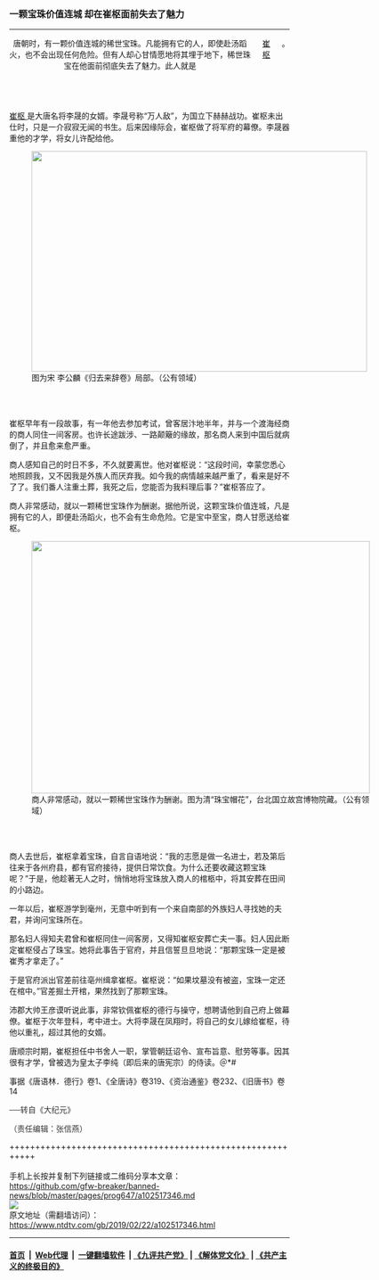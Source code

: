 ### 一颗宝珠价值连城 却在崔枢面前失去了魅力
------------------------

<div class="post_content">
 <div class="column">
  <div class="arttop mbottom20">
  </div>
  <header role="heading">
   <div class="mbottom10 large-12 medium-12 small-12 columns">
    唐朝时，有一颗价值连城的稀世宝珠。凡能拥有它的人，即使赴汤蹈火，也不会出现任何危险。但有人却心甘情愿地将其埋于地下，稀世珠宝在他面前彻底失去了魅力。此人就是
    <a href="https://www.ntdtv.com/gb/崔枢.htm">
     崔枢
    </a>
    。
   </div>
  </header>
 </div>
 <p>
  <a href="https://www.ntdtv.com/gb/崔枢.htm">
   崔枢
  </a>
  是大唐名将李晟的女婿。李晟号称“万人敌”，为国立下赫赫战功。崔枢未出仕时，只是一介寂寂无闻的书生。后来因缘际会，崔枢做了将军府的幕僚。李晟器重他的才学，将女儿许配给他。
 </p>
 <figure class="wp-caption aligncenter" id="attachment_11055203" style="width: 603px;">
  <a href="http://i.epochtimes.com/assets/uploads/2019/02/0219-5.jpg">
   <img alt="" class=" wp-image-11055203" height="396" src="http://i.epochtimes.com/assets/uploads/2019/02/0219-5-600x394.jpg" width="603"/>
  </a>
  <br/><figcaption class="wp-caption-text">
   图为宋 李公麟《归去来辞卷》局部。（公有领域）
  </figcaption><br/>
 </figure><br/>
 <p>
  崔枢早年有一段故事，有一年他去参加考试，曾客居汴地半年，并与一个渡海经商的商人同住一间客房。也许长途跋涉、一路颠簸的缘故，那名商人来到中国后就病倒了，并且愈来愈严重。
 </p>
 <p>
  商人感知自己的时日不多，不久就要离世。他对崔枢说：“这段时间，幸蒙您悉心地照顾我，又不因我是外族人而厌弃我。如今我的病情越来越严重了，看来是好不了了。我们番人注重土葬，我死之后，您能否为我料理后事？”崔枢答应了。
 </p>
 <p>
  商人非常感动，就以一颗稀世宝珠作为酬谢。据他所说，这颗宝珠价值连城，凡是拥有它的人，即便赴汤蹈火，也不会有生命危险。它是宝中至宝，商人甘愿送给崔枢。
 </p>
 <figure class="wp-caption aligncenter" id="attachment_11055081" style="width: 608px;">
  <a href="http://i.epochtimes.com/assets/uploads/2019/02/0219-4.jpg">
   <img alt="" class=" wp-image-11055081" height="453" src="http://i.epochtimes.com/assets/uploads/2019/02/0219-4-600x447.jpg" width="608"/>
  </a>
  <br/><figcaption class="wp-caption-text">
   商人非常感动，就以一颗稀世宝珠作为酬谢。图为清“珠宝帽花”，台北国立故宫博物院藏。（公有领域）
  </figcaption><br/>
 </figure><br/>
 <p>
  商人去世后，崔枢拿着宝珠，自言自语地说：“我的志愿是做一名进士，若及第后往来于各州府县，都有官府接待，提供日常饮食。为什么还要收藏这颗宝珠呢？”于是，他趁著无人之时，悄悄地将宝珠放入商人的棺柩中，将其安葬在田间的小路边。
 </p>
 <p>
  一年以后，崔枢游学到毫州，无意中听到有一个来自南部的外族妇人寻找她的夫君，并询问宝珠所在。
 </p>
 <p>
  那名妇人得知夫君曾和崔枢同住一间客房，又得知崔枢安葬亡夫一事。妇人因此断定崔枢侵占了珠宝。她将此事告于官府，并且信誓旦旦地说：“那颗宝珠一定是被崔秀才拿走了。”
 </p>
 <p>
  于是官府派出官差前往亳州缉拿崔枢。崔枢说：“如果坟墓没有被盗，宝珠一定还在棺中。”官差掘土开棺，果然找到了那颗宝珠。
 </p>
 <p>
  沛郡大帅王彦谟听说此事，非常钦佩崔枢的德行与操守，想聘请他到自己府上做幕僚。崔枢于次年登科，考中进士。大将李晟在凤翔时，将自己的女儿嫁给崔枢，待他以重礼，超过其他的女婿。
 </p>
 <p>
  唐顺宗时期，崔枢担任中书舍人一职，掌管朝廷诏令、宣布旨意、慰劳等事。因其很有才学，曾被选为皇太子李纯（即后来的唐宪宗）的侍读。＠*#
 </p>
 <p>
  事据《唐语林．德行》卷1、《全唐诗》卷319、《资治通鉴》卷232、《旧唐书》卷14
 </p>
 <p>
  <span style="color: #343434; font-family: helvetica neue, helvetica, arial, sans-serif;">
   ──转自《大纪元》
  </span>
 </p>
 <p>
  <span style="color: #343434; font-family: helvetica neue, helvetica, arial, sans-serif;">
   （责任编辑：张信燕）
  </span>
 </p>
 <div class="single_ad">
 </div>
</div>

+++++++++++++++++++++++++++++++++++++++++++++++++++++++++++<br/><br/>
手机上长按并复制下列链接或二维码分享本文章：<br/>
https://github.com/gfw-breaker/banned-news/blob/master/pages/prog647/a102517346.md <br/>
<a href='https://github.com/gfw-breaker/banned-news/blob/master/pages/prog647/a102517346.md'><img src='https://github.com/gfw-breaker/banned-news/blob/master/pages/prog647/a102517346.md.png'/></a> <br/>
原文地址（需翻墙访问）：https://www.ntdtv.com/gb/2019/02/22/a102517346.html


------------------------
#### [首页](https://github.com/gfw-breaker/banned-news/blob/master/README.md) &nbsp;|&nbsp; [Web代理](https://github.com/labour-camp/helloworld) &nbsp;|&nbsp; [一键翻墙软件](https://github.com/gfw-breaker/nogfw/blob/master/README.md) &nbsp;| [《九评共产党》](https://github.com/gfw-breaker/9ping.md/blob/master/README.md#九评之一评共产党是什么) | [《解体党文化》](https://github.com/gfw-breaker/jtdwh.md/blob/master/README.md) | [《共产主义的终极目的》](https://github.com/gfw-breaker/gczydzjmd.md/blob/master/README.md)

